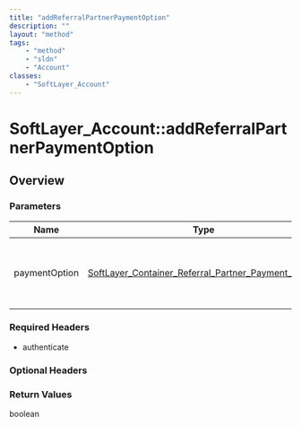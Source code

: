 ```yaml
---
title: "addReferralPartnerPaymentOption"
description: ""
layout: "method"
tags:
    - "method"
    - "sldn"
    - "Account"
classes:
    - "SoftLayer_Account"
---
```

# SoftLayer_Account::addReferralPartnerPaymentOption
## Overview 


### Parameters 
|Name | Type | Description |
| --- | --- | --- |
|paymentOption| <a href='/reference/datatypes/SoftLayer_Container_Referral_Partner_Payment_Option'>SoftLayer_Container_Referral_Partner_Payment_Option </a>| Referral Partner Payment Option for this account|


### Required Headers
* authenticate

### Optional Headers

### Return Values
boolean

